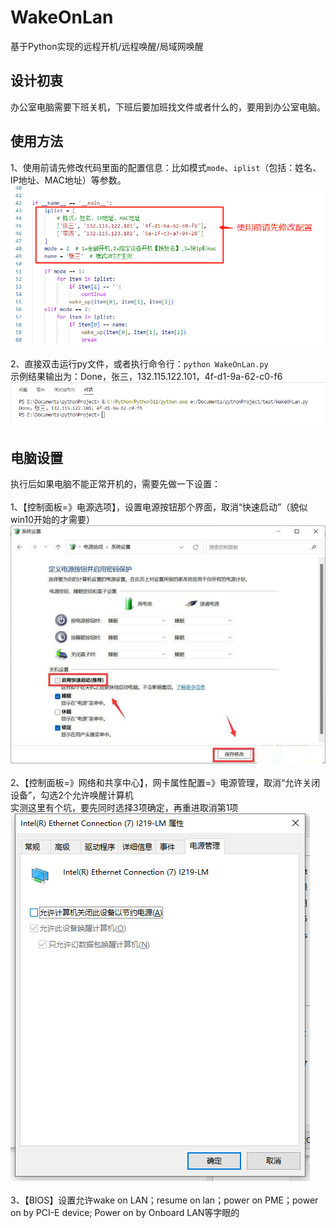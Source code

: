 # WakeOnLan
基于Python实现的远程开机/远程唤醒/局域网唤醒

## 设计初衷
办公室电脑需要下班关机，下班后要加班找文件或者什么的，要用到办公室电脑。

## 使用方法
1、使用前请先修改代码里面的配置信息：比如模式`mode`、`iplist`（包括：姓名、IP地址、MAC地址）等参数。<br>
![](https://github.com/finddream2023/WakeOnLan/raw/main/%E7%A4%BA%E4%BE%8B%E5%9B%BE%E7%89%87/%E4%BD%BF%E7%94%A8%E5%89%8D%E8%AF%B7%E5%85%88%E4%BF%AE%E6%94%B9%E9%85%8D%E7%BD%AE.png)<br><br>
2、直接双击运行py文件，或者执行命令行：`python WakeOnLan.py`<br>
示例结果输出为：Done，张三，132.115.122.101，4f-d1-9a-62-c0-f6<br>
![](https://github.com/finddream2023/WakeOnLan/raw/main/%E7%A4%BA%E4%BE%8B%E5%9B%BE%E7%89%87/%E6%89%A7%E8%A1%8C%E7%BB%93%E6%9E%9C%E7%A4%BA%E4%BE%8B.png)<br>

## 电脑设置
执行后如果电脑不能正常开机的，需要先做一下设置：<br><br>
1、【控制面板=》电源选项】，设置电源按钮那个界面，取消“快速启动”（貌似win10开始的才需要）<br>
![](https://github.com/finddream2023/WakeOnLan/raw/main/%E7%A4%BA%E4%BE%8B%E5%9B%BE%E7%89%87/%E7%94%B5%E6%BA%90%E8%AE%BE%E7%BD%AE.png)<br><br>
2、【控制面板=》网络和共享中心】，网卡属性配置=》电源管理，取消“允许关闭设备”，勾选2个允许唤醒计算机<br>
实测这里有个坑，要先同时选择3项确定，再重进取消第1项<br>
![](https://github.com/finddream2023/WakeOnLan/raw/main/%E7%A4%BA%E4%BE%8B%E5%9B%BE%E7%89%87/%E7%BD%91%E5%8D%A1%E8%AE%BE%E7%BD%AE.png)<br><br>
3、【BIOS】设置允许wake on LAN；resume on lan；power on PME；power on by PCI-E device; Power on by Onboard LAN等字眼的<br>

